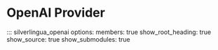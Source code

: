 # OpenAI Provider

::: silverlingua_openai
options:
members: true
show_root_heading: true
show_source: true
show_submodules: true
